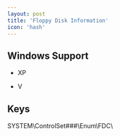 ```yaml
---
layout: post
title: 'Floppy Disk Information'
icon: 'hash'
---
```


## Windows Support

- XP

- V



## Keys

SYSTEM\ControlSet###\Enum\FDC\

